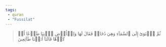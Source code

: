 ```yaml
---
tags: 
 - quran 
 - "Fussilat"
---
```


> ثُمَّ ٱسۡتَوَىٰٓ إِلَى ٱلسَّمَآءِ وَهِيَ دُخَانٞ فَقَالَ لَهَا وَلِلۡأَرۡضِ ٱئۡتِيَا طَوۡعًا أَوۡ كَرۡهٗا قَالَتَآ أَتَيۡنَا طَآئِعِينَ

